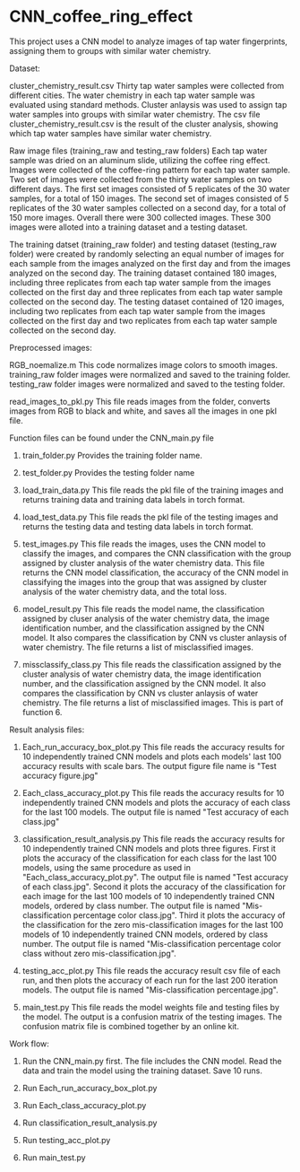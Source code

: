 # CNN_coffee_ring_effect
This project uses a CNN model to analyze images of tap water fingerprints, assigning them to groups with similar water chemistry.

Dataset:

cluster_chemistry_result.csv 
  Thirty tap water samples were collected from different cities. The water chemistry in each tap water sample was evaluated using standard methods. Cluster anlaysis was used to assign tap water samples into groups with similar water chemistry. The csv file cluster_chemistry_result.csv is the result of the cluster analysis, showing which tap water samples have similar water chemistry. 


Raw image files (training_raw and testing_raw folders)
   Each tap water sample was dried on an aluminum slide, utilizing the coffee ring effect. Images were collected of the coffee-ring pattern for each tap water sample. Two set of images were collected from the thirty water samples on two different days. The first set images consisted of 5 replicates of the 30 water samples, for a total of 150 images. The second set of images consisted of 5 replicates of the 30 water samples collected on a second day, for a total of 150 more images. Overall there were 300 collected images. These 300 images were alloted into a training dataset and a testing dataset. 
   
   The training datset (training_raw folder) and testing dataset (testing_raw folder) were created by randomly selecting an equal number of images for each sample from the images analyzed on the first day and from the images analyzed on the second day. The training dataset contained 180 images, including three replicates from each tap water sample from the images collected on the first day and three replicates from each tap water sample collected on the second day. The testing dataset contained of 120 images, including two replicates from each tap water sample from the images collected on the first day and two replicates from each tap water sample collected on the second day. 
 

Preprocessed images:

  RGB_noemalize.m
    This code normalizes image colors to smooth images. 
    training_raw folder images were normalized and saved to the training folder. 
    testing_raw folder images were normalized and saved to the testing folder.
  
  read_images_to_pkl.py
    This file reads images from the folder, 
    converts images from RGB to black and white, and 
    saves all the images in one pkl file.
    
    
Function files can be found under the CNN_main.py file

  1) train_folder.py
      Provides the training folder name.
    
  2) test_folder.py
      Provides the testing folder name

  3) load_train_data.py
      This file reads the pkl file of the training images and returns training data and training data labels in torch format.

  4) load_test_data.py
      This file reads the pkl file of the testing images and returns the testing data and testing data labels in torch format.

  5) test_images.py
      This file reads the images, uses the CNN model to classify the images, and compares the CNN classification with the group assigned by cluster analysis of the water chemistry data. This file returns the CNN model classification, the accuracy of the CNN model in classifying the images into the group that was assigned by cluster analysis of the water chemistry data, and the total loss. 

  6) model_result.py
      This file reads the model name, the classification assigned by cluser analysis of the water chemistry data, the image identification number, and the classification assigned by the CNN model. It also compares the classification by CNN vs cluster anlaysis of water chemistry. The file returns a list of misclassified images.

  7) missclassify_class.py
      This file reads the classification assigned by the cluster analysis of water chemistry data, the image identification number, and the classification assigned by the CNN model. It also compares the classification by CNN vs cluster anlaysis of water chemistry. The file returns a list of misclassified images. This is part of function 6.


Result analysis files:

1) Each_run_accuracy_box_plot.py
    This file reads the accuracy results for 10 independently trained CNN models and plots each models' last 100 accuracy results with scale bars. The output figure file name is "Test accuracy figure.jpg"
  
2) Each_class_accuracy_plot.py
  This file reads the accuracy results for 10 independently trained CNN models and plots the accuracy of each class for the last 100 models. The output file is named "Test accuracy of each class.jpg"
  
3) classification_result_analysis.py
    This file reads the accuracy results for 10 independently trained CNN models and plots three figures. First it plots the accuracy of the classification for each class for the last 100 models, using the same procedure as used in "Each_class_accuracy_plot.py". The output file is named "Test accuracy of each class.jpg". Second it plots the accuracy of the classification for each image for the last 100 models of 10 independently trained CNN models, ordered by class number. The output file is named "Mis-classification percentage color class.jpg". Third it plots the accuracy of the classification for the zero mis-classification images for the last 100 models of 10 independently trained CNN models, ordered by class number. The output file is named "Mis-classification percentage color class without zero mis-classification.jpg".
   
4) testing_acc_plot.py
    This file reads the accuracy result csv file of each run, and then plots the accuracy of each run for the last 200 iteration models. The output file is named "Mis-classification percentage.jpg".
  
5) main_test.py
    This file reads the model weights file and testing files by the model. The output is a confusion matrix of the testing images. The confusion matrix file is combined together by an online kit.



Work flow:

1) Run the CNN_main.py first. The file includes the CNN model. Read the data and train the model using the training dataset. Save 10 runs.

2) Run Each_run_accuracy_box_plot.py

3) Run Each_class_accuracy_plot.py

4) Run classification_result_analysis.py

5) Run testing_acc_plot.py

6) Run main_test.py
